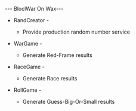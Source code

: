 
--- BloclWar On Wax---

 - RandCreator -
   - Provide production random number service

 - WarGame -
   - Generate Red-Frame results

 - RaceGame -
   - Generate Race results

 - RollGame -
   - Generate Guess-Big-Or-Small results
